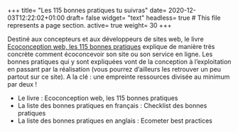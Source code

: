 +++
title= "Les 115 bonnes pratiques tu suivras"
date= 2020-12-03T12:22:02+01:00
draft= false
widget= "text"
headless= true  # This file represents a page section.
active= true
weight= 30
+++

Destiné aux concepteurs et aux développeurs de sites web, le livre
[Ecoconception web, les 115 bonnes pratiques](https://ecoconceptionweb.com/) explique de manière très concrète comment
écoconcevoir son site ou son service en ligne. Les bonnes pratiques qui y sont expliquées vont de la conception à
l’exploitation en passant par la réalisation (vous pourrez d’ailleurs les retrouver un peu partout sur ce site). A la
clé : une empreinte ressources divisée au minimum par deux !

- Le livre : Ecoconception web, les 115 bonnes pratiques
- La liste des bonnes pratiques en français : Checklist des bonnes pratiques
- La liste des bonnes pratiques en anglais : Ecometer best practices
